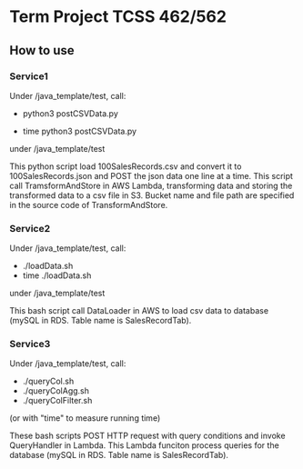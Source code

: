 
# Term Project TCSS 462/562

  

  

  

## How to use

  

### Service1
Under /java_template/test, call:
- python3 postCSVData.py

- time python3 postCSVData.py

under /java_template/test
  
This python script load 100SalesRecords.csv and convert it to 100SalesRecords.json and POST the json data one line at a time. This script call TramsformAndStore in AWS Lambda, transforming data and storing the transformed data to a csv file in S3. Bucket name and file path are specified in the source code of TransformAndStore.

  

### Service2

Under /java_template/test, call:

- ./loadData.sh
- time ./loadData.sh

under /java_template/test

  

This bash script call DataLoader in AWS to load csv data to database (mySQL in RDS. Table name is SalesRecordTab).

  

### Service3

Under /java_template/test, call:

- ./queryCol.sh
- ./queryColAgg.sh
- ./queryColFilter.sh

(or with "time" to measure running time)

These bash scripts POST HTTP request with query conditions and invoke QueryHandler in Lambda. This Lambda funciton process queries for the database (mySQL in RDS. Table name is SalesRecordTab).

